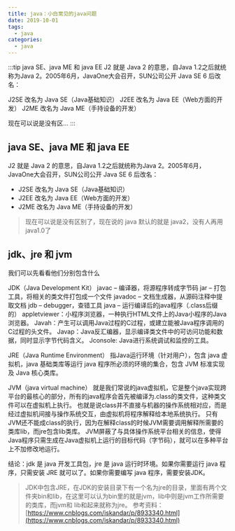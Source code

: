 ```yaml
---
title: java：小白常见的java问题
date: 2019-10-01
tags:
  - java
categories:
  - java
---
```


:::tip
java SE、java ME 和 java EE
J2 就是 Java 2 的意思，自Java 1.2之后就统称为Java 2。2005年6月，JavaOne大会召开，SUN公司公开 Java SE 6 后改名：

J2SE 改名为 Java SE（Java基础知识）
J2EE 改名为 Java EE（Web方面的开发）
J2ME 改名为 Java ME（手持设备的开发）


现在可以说是没有区...
:::

<!-- more -->

## java SE、java ME 和 java EE
J2 就是 Java 2 的意思，自Java 1.2之后就统称为Java 2。2005年6月，JavaOne大会召开，SUN公司公开 Java SE 6 后改名：
- J2SE 改名为 Java SE（Java基础知识）
- J2EE 改名为 Java EE（Web方面的开发）
- J2ME 改名为 Java ME（手持设备的开发）
>现在可以说是没有区别了，现在说的 java 默认的就是 java2，没有人再用java1.0了
## jdk、jre 和 jvm
我们可以先看看他们分别包含什么

JDK（Java Development Kit）
javac – 编译器，将源程序转成字节码
jar – 打包工具，将相关的类文件打包成一个文件
javadoc – 文档生成器，从源码注释中提取文档
jdb – debugger，查错工具
java – 运行编译后的java程序（.class后缀的）
appletviewer：小程序浏览器，一种执行HTML文件上的Java小程序的Java浏览器。
Javah：产生可以调用Java过程的C过程，或建立能被Java程序调用的C过程的头文件。
Javap：Java反汇编器，显示编译类文件中的可访问功能和数据，同时显示字节代码含义。
Jconsole: Java进行系统调试和监控的工具。

JRE（Java Runtime Environment）
指Java运行环境（针对用户），包含 java 虚拟机，java 基础类库等运行 java 程序所必须的环境的集合，包含 JVM 标准实现及 Java 核心类库。

JVM（java virtual machine）
就是我们常说的java虚拟机，它是整个java实现跨平台的最核心的部分，所有的java程序会首先被编译为.class的类文件，这种类文件可以在虚拟机上执行。
也就是说class并不直接与机器的操作系统相对应，而是经过虚拟机间接与操作系统交互，由虚拟机将程序解释给本地系统执行。
只有JVM还不能成class的执行，因为在解释class的时候JVM需要调用解释所需要的类库lib，而jre包含lib类库。
JVM屏蔽了与具体操作系统平台相关的信息，使得Java程序只需生成在Java虚拟机上运行的目标代码（字节码），就可以在多种平台上不加修改地运行。

结论：jdk 是 java 开发工具包，jre 是 java 运行时环境。如果你需要运行 java 程序，只需安装 JRE 就可以了。如果你需要编写 java 程序，需要安装JDK。
>JDK中包含JRE，在JDK的安装目录下有一个名为jre的目录，里面有两个文件夹bin和lib，在这里可以认为bin里的就是jvm，lib中则是jvm工作所需要的类库，而jvm和 lib和起来就称为jre。
参考资料：[https://www.cnblogs.com/iskandar/p/8933340.html](https://www.cnblogs.com/iskandar/p/8933340.html)
